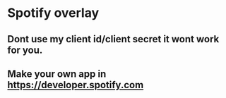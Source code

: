 # Spotify overlay
## Dont use my client id/client secret it wont work for you.
## Make your own app in https://developer.spotify.com
